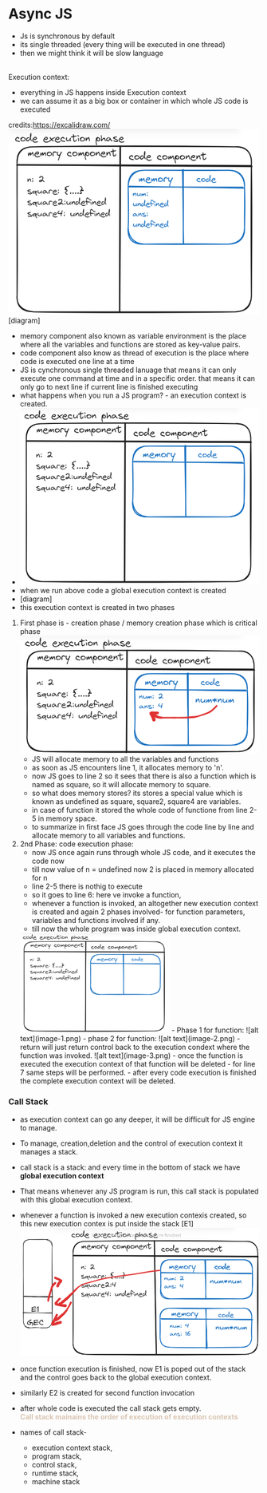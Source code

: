 # Async JS

- Js is synchronous by default
- its single threaded (every thing will be executed in one thread)
- then we might think it will be slow language 






<br>Execution context: <br>
- everything in JS happens inside Execution context
- we can assume it as a big box or container in which whole JS code is executed <br>

credits:https://excalidraw.com/
![alt text](./images/image-1.png)
[diagram]
- memory component also known as variable environment is the place where all the variables and functions are stored as key-value pairs.
- code component also know as thread of execution is the place where code is executed one line at a time 
- JS is cynchronous single threaded lanuage that means it can only execute one command at time and in a specific order. that means it can only go to next line if current line is finished executing 
- what happens when you run a JS program? - an execution context is created.
- ![alt text](./images/image.png)
- when we run above code a global execution context is created
- [diagram]
- this execution context is created in two phases 
1. First phase is - creation phase / memory creation phase which is critical phase
![alt text](./images/image-2.png)
    - JS will allocate memory to all the variables and functions
    - as soon as JS encounters line 1, it allocates memory to 'n'.
    - now JS goes to line 2 so it sees that there is also a function which is named as square, so it will allocate memory to square. 
    - so what does memory stores? its stores a special value which is known as undefined as square, square2, square4 are variables.
    - in case of function it stored the whole code of functione from line 2- 5 in memory space.
    - to summarize in first face JS goes through the code line by line and allocate memory to all variables and functions. 
2. 2nd Phase: code execution phase:
    - now JS once again runs through whole JS code, and it executes the code now 
    - till now value of n = undefined now 2 is placed in memory allocated for n
    - line 2-5 there is nothig to execute
    - so it goes to line 6: here ve invoke a function, 
    - whenever a function is invoked, an altogether new execution context is created and again 2 phases involved- for function parameters, variables and functions involved if any.
    - till now the whole program was inside global execution context. <br>
    <img src="./image.png" alt="new execution context for Function" width="300" height="200">
    - Phase 1 for function:
    ![alt text](image-1.png)
    - phase 2 for function:
    ![alt text](image-2.png)
    - return will just return control back to the execution condext where the function was invoked.
    ![alt text](image-3.png)
    - once the function is executed the execution context of that function will be deleted 
    - for line 7 same steps will be performed.
    - after every code execution is finished the complete execution context will be deleted.
    
### Call Stack
- as execution context can go any deeper, it will be difficult for JS engine to manage. 
- To manage, creation,deletion and the control of execution context it manages a stack.
- call stack is a stack: and every time in the bottom of stack we have <b>global execution context</b>
- That means whenever any JS program is run, this call stack is populated with this global execution context.
- whenever a function is invoked a new execution contexis created, so this new execution contex is put inside the stack [E1]
![alt text](image-4.png)
- once function execution is finished, now E1 is poped out of the stack and the control goes back to the global execution context.
- similarly E2 is created for second function invocation
- after whole code is executed the call stack gets empty.<br>
<b style="color:#D9C5B2"> Call stack mainains the order of execution of execution contexts</b>

- names of call stack- 
    - execution context stack, 
    - program stack, 
    - control stack, 
    - runtime stack, 
    - machine stack



